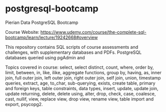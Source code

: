 # postgresql-bootcamp
Pierian Data PostgreSQL Bootcamp

Course Website: https://www.udemy.com/course/the-complete-sql-bootcamp/learn/lecture/19242668#overview

This repository contains SQL scripts of course assessments and challenges, with supplementary databases and PDFs. PostgreSQL databases queried using pgAdmin and 

Topics covered in course: select, select distinct, count, where, order by, limit, between, in, like, ilike, aggregate functions, group by, having, as, inner join, full outer join, left outer join, right outer join, self join, union, timestamp queries, extract, age, to_char, sub-querying, exists, create table, primary and foreign keys, table constraints, data types, insert, update, update join, update returning, delete, delete using, alter, drop, check, case, coalesce, cast, nullif, view, replace view, drop view, rename view, table import and export, psycopg2.
